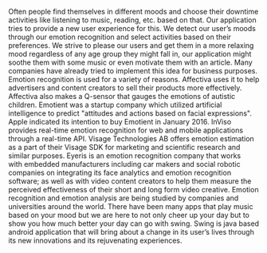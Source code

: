 Often people find themselves in different moods and choose their downtime activities like listening to music, reading, etc. based on that. Our application tries to provide a new user experience for this. We detect our user’s moods through our emotion recognition and select activities based on their preferences. We strive to please our users and get them in a more relaxing mood regardless of any age group they might fall in, our application might soothe them with some music or even motivate them with an article.
Many companies have already tried to implement this idea for business purposes. Emotion recognition is used for a variety of reasons. Affectiva uses it to help advertisers and content creators to sell their products more effectively. Affectiva also makes a Q-sensor that gauges the emotions of autistic children. Emotient was a startup company which utilized artificial intelligence to predict "attitudes and actions based on facial expressions". Apple indicated its intention to buy Emotient in January 2016. InViso provides real-time emotion recognition for web and mobile applications through a real-time API.  Visage Technologies AB offers emotion estimation as a part of their Visage SDK for marketing and scientific research and similar purposes. Eyeris is an emotion recognition company that works with embedded manufacturers including car makers and social robotic companies on integrating its face analytics and emotion recognition software; as well as with video content creators to help them measure the perceived effectiveness of their short and long form video creative. Emotion recognition and emotion analysis are being studied by companies and universities around the world.
There have been many apps that play music based on your mood but we are here to not only cheer up your day but to show you how much better your day can go with swing.
Swing is java based android application that will bring about a change in its user’s lives through its new innovations and its rejuvenating experiences.
